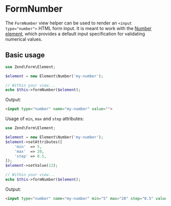 # FormNumber

The `FormNumber` view helper can be used to render an `<input type="number">`
HTML form input. It is meant to work with the [Number element](../element/number.md),
which provides a default input specification for validating numerical values.

## Basic usage

```php
use Zend\Form\Element;

$element = new Element\Number('my-number');

// Within your view...
echo $this->formNumber($element);
```

Output:

```html
<input type="number" name="my-number" value="">
```

Usage of `min`, `max` and `step` attributes:

```php
use Zend\Form\Element;

$element = new Element\Number('my-number');
$element->setAttributes([
    'min'  => 5,
    'max'  => 20,
    'step' => 0.5,
]);
$element->setValue(12);

// Within your view...
echo $this->formNumber($element);
```

Output:

```html
<input type="number" name="my-number" min="5" max="20" step="0.5" value="12">
```
